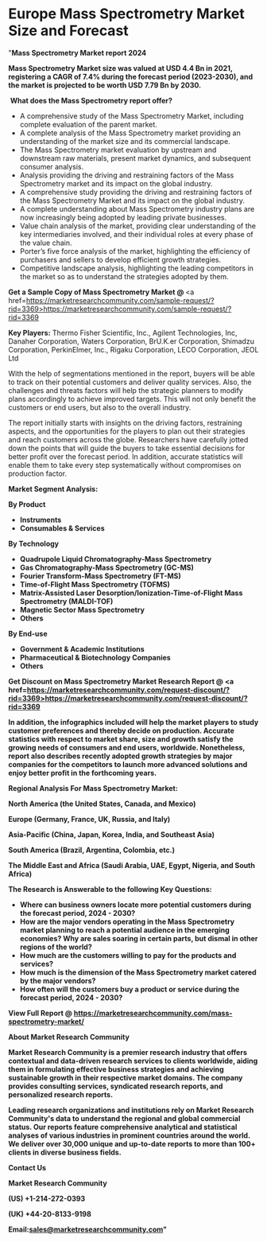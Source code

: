 # Europe Mass Spectrometry Market Size and Forecast
"<strong>Mass Spectrometry Market report 2024</strong>

<strong>Mass Spectrometry Market size was valued at USD 4.4 Bn in 2021, registering a CAGR of 7.4% during the forecast period (2023-2030), and the market is projected to be worth USD 7.79 Bn by 2030.</strong>

 <strong><b>What does the Mass Spectrometry report offer?</b></strong>
<ul>
  <li>A comprehensive study of the Mass Spectrometry Market, including complete evaluation of the parent market.</li>
  <li>A complete analysis of the Mass Spectrometry market providing an understanding of the market size and its commercial landscape.</li>
  <li>The Mass Spectrometry market evaluation by upstream and downstream raw materials, present market dynamics, and subsequent consumer analysis.</li>
  <li>Analysis providing the driving and restraining factors of the Mass Spectrometry market and its impact on the global industry.</li>
  <li>A comprehensive study providing the driving and restraining factors of the Mass Spectrometry Market and its impact on the global industry.</li>
  <li>A complete understanding about Mass Spectrometry industry plans are now increasingly being adopted by leading private businesses.</li>
  <li>Value chain analysis of the market, providing clear understanding of the key intermediaries involved, and their individual roles at every phase of the value chain.</li>
  <li>Porter’s five force analysis of the market, highlighting the efficiency of purchasers and sellers to develop efficient growth strategies.</li>
  <li>Competitive landscape analysis, highlighting the leading competitors in the market so as to understand the strategies adopted by them.</li>
</ul>

<strong>Get a Sample Copy of Mass Spectrometry Market @ </strong><a href=https://marketresearchcommunity.com/sample-request/?rid=3369><u>https://marketresearchcommunity.com/sample-request/?rid=3369</u></a>

<strong>Key Players:</strong> 
Thermo Fisher Scientific, Inc., Agilent Technologies, Inc, Danaher Corporation, Waters Corporation, BrU.K.er Corporation, Shimadzu Corporation, PerkinElmer, Inc., Rigaku Corporation, LECO Corporation, JEOL Ltd

With the help of segmentations mentioned in the report, buyers will be able to track on their potential customers and deliver quality services. Also, the challenges and threats factors will help the strategic planners to modify plans accordingly to achieve improved targets. This will not only benefit the customers or end users, but also to the overall industry.

The report initially starts with insights on the driving factors, restraining aspects, and the opportunities for the players to plan out their strategies and reach customers across the globe. Researchers have carefully jotted down the points that will guide the buyers to take essential decisions for better profit over the forecast period. In addition, accurate statistics will enable them to take every step systematically without compromises on production factor.

<strong>Market Segment Analysis:</strong>


<strong><strong>By Product</strong></h4>
<ul>
 	<li>Instruments</li>
 	<li>Consumables &amp; Services</li>
</ul>
<strong><strong>By Technology</strong></h4>
<ul>
 	<li>Quadrupole Liquid Chromatography-Mass Spectrometry</li>
 	<li>Gas Chromatography-Mass Spectrometry (GC-MS)</li>
 	<li>Fourier Transform-Mass Spectrometry (FT-MS)</li>
 	<li>Time-of-Flight Mass Spectrometry (TOFMS)</li>
 	<li>Matrix-Assisted Laser Desorption/Ionization-Time-of-Flight Mass Spectrometry (MALDI-TOF)</li>
 	<li>Magnetic Sector Mass Spectrometry</li>
 	<li>Others</li>
</ul>
<strong><strong>By End-use</strong></h4>
<ul>
 	<li>Government &amp; Academic Institutions</li>
 	<li>Pharmaceutical &amp; Biotechnology Companies</li>
 	<li>Others</li>
</ul>

<strong>Get Discount on Mass Spectrometry Market Research Report @ </b></strong><a href=https://marketresearchcommunity.com/request-discount/?rid=3369><u>https://marketresearchcommunity.com/request-discount/?rid=3369</u></a>

In addition, the infographics included will help the market players to study customer preferences and thereby decide on production. Accurate statistics with respect to market share, size and growth satisfy the growing needs of consumers and end users, worldwide. Nonetheless, report also describes recently adopted growth strategies by major companies for the competitors to launch more advanced solutions and enjoy better profit in the forthcoming years.

<strong>Regional Analysis For Mass Spectrometry Market:</strong>

<strong>North America</strong> (the United States, Canada, and Mexico)

<strong>Europe</strong> (Germany, France, UK, Russia, and Italy)

<strong>Asia-Pacific</strong> (China, Japan, Korea, India, and Southeast Asia)

<strong>South America</strong> (Brazil, Argentina, Colombia, etc.)

<strong>The Middle East and Africa</strong> (Saudi Arabia, UAE, Egypt, Nigeria, and South Africa)

<strong>The Research is Answerable to the following Key Questions:</strong>
<ul>
 	<li>Where can business owners locate more potential customers during the forecast period, 2024 - 2030?</li>
 	<li>How are the major vendors operating in the Mass Spectrometry market planning to reach a potential audience in the emerging economies? Why are sales soaring in certain parts, but dismal in other regions of the world?</li>
 	<li>How much are the customers willing to pay for the products and services?</li>
 	<li>How much is the dimension of the Mass Spectrometry market catered by the major vendors?</li>
 	<li>How often will the customers buy a product or service during the forecast period, 2024 - 2030?</li>
</ul>

<strong>View Full Report @</strong> <a href=https://marketresearchcommunity.com/mass-spectrometry-market/>https://marketresearchcommunity.com/mass-spectrometry-market/</a>

<strong>About Market Research Community</strong>

Market Research Community is a premier research industry that offers contextual and data-driven research services to clients worldwide, aiding them in formulating effective business strategies and achieving sustainable growth in their respective market domains. The company provides consulting services, syndicated research reports, and personalized research reports.

Leading research organizations and institutions rely on Market Research Community's data to understand the regional and global commercial status. Our reports feature comprehensive analytical and statistical analyses of various industries in prominent countries around the world. We deliver over 30,000 unique and up-to-date reports to more than 100+ clients in diverse business fields.

<strong>Contact Us</strong>

<strong>Market Research Community</strong>

(US) +1-214-272-0393

(UK) +44-20-8133-9198

<strong>Email:</strong>sales@marketresearchcommunity.com"
